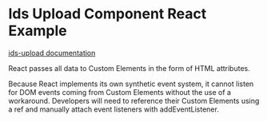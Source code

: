 # Ids Upload Component React Example

[ids-upload documentation](https://github.com/infor-design/enterprise-wc/blob/main/src/components/ids-upload/README.md)

React passes all data to Custom Elements in the form of HTML attributes.

Because React implements its own synthetic event system, it cannot listen for DOM events coming from Custom Elements without the use of a workaround. Developers will need to reference their Custom Elements using a ref and manually attach event listeners with addEventListener.
